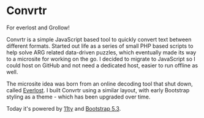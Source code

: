 # Convrtr
For everlost and Grollow!

Convrtr is a simple JavaScript based tool to quickly convert text between different formats. Started out life as a series of small PHP based scripts to help solve ARG related data-driven puzzles, which eventually made its way to a microsite for working on the go. I decided to migrate to JavaScript so I could host on GitHub and not need a dedicated host, easier to run offline as well.

The microsite idea was born from an online decoding tool that shut down, called [Everlost](https://web.archive.org/web/20130208054819/everlost.nl/convert.php). I built Convrtr using a similar layout, with early Bootstrap styling as a theme - which has been upgraded over time.

Today it's powered by [11ty](https://github.com/11ty/eleventy) and [Bootstrap 5.3](https://github.com/twbs/bootstrap).  

